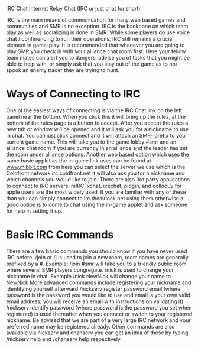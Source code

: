 <!-- TITLE: Irc Chat -->
<!-- SUBTITLE: A quick summary of Irc Chat -->

IRC Chat
Internet Relay Chat (IRC or just chat for short)

IRC is the main means of communication for many web based games and communities and SMR is no exception. IRC is the backbone on which team play as well as socializing is done in SMR. While some players do use voice chat / conferencing to run their operations, IRC still remains a crucial element in game-play. It is recommended that whenever you are going to play SMR you check in with your alliance chat room first. Here your fellow team mates can alert you to dangers, advise you of tasks that you might be able to help with, or simply ask that you stay out of the game as to not spook an enemy trader they are trying to hunt.


# Ways of Connecting to IRC

One of the easiest ways of connecting is via the IRC Chat link on the left panel near the bottom. When you click this it will bring up the rules, at the bottom of the rules page is a button to accept. After you accept the rules a new tab or window will be opened and it will ask you for a nickname to use in chat. You can just click connect and it will attach an SMR- prefix to your current game name. This will take you to the game lobby #smr and an alliance chat room if you are currently in an alliance and the leader has set the room under alliance options.
Another web based option which uses the same basic applet as the in-game link uses can be found at www.mibbit.com from here you can select the server we use which is the Coldfront network irc.coldfront.net it will also ask you for a nickname and which channels you would like to join.
There are also 3rd party applications to connect to IRC servers. mIRC, xchat, icechat, pidgin, and colloquy for apple users are the most widely used. If you are familiar with any of these than you can simply connect to irc.theairlock.net using them otherwise a good option is to come to chat using the in-game applet and ask someone for help in setting it up.

# Basic IRC Commands

There are a few basic commands you should know if you have never used IRC before. /join or /j is used to join a new room, room names are generally prefixed by a #. Example: /join #smr will take you to a friendly public room where several SMR players congregate. /nick is used to change your nickname in chat. Example /nick NewNick will change your name to NewNick
More advanced commands include registering your nickname and identifying yourself afterward
/nickserv register password email (where password is the password you would like to use and email is your own valid email address, you will receive an email with instructions on validating it)
/nickserv identify password (where password is the password you set when registered) is used thereafter when you connect or switch to your registered nickname.
Be advised that we are part of a very large IRC network and your preferred name may be registered already.
Other commands are also available via nickserv and chanserv you can get an idea of these by typing /nickserv help and /chanserv help respectively.